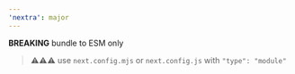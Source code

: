 ```yaml
---
'nextra': major
---
```


**BREAKING** bundle to ESM only

> ⚠️⚠️⚠️ use `next.config.mjs` or `next.config.js` with `"type": "module"`
